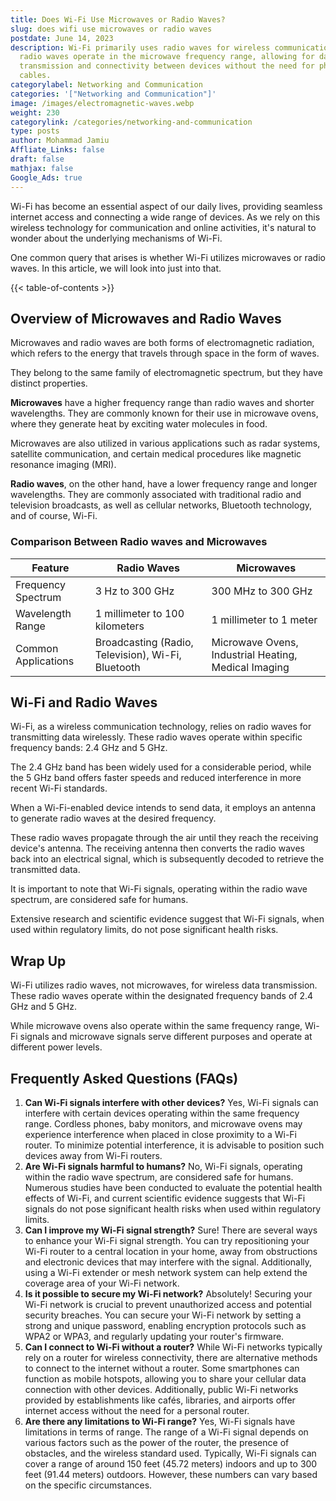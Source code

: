 ```yaml
---
title: Does Wi-Fi Use Microwaves or Radio Waves?
slug: does wifi use microwaves or radio waves
postdate: June 14, 2023
description: Wi-Fi primarily uses radio waves for wireless communication. These
  radio waves operate in the microwave frequency range, allowing for data
  transmission and connectivity between devices without the need for physical
  cables.
categorylabel: Networking and Communication
categories: '["Networking and Communication"]'
image: /images/electromagnetic-waves.webp
weight: 230
categorylink: /categories/networking-and-communication
type: posts
author: Mohammad Jamiu
Affliate_Links: false
draft: false
mathjax: false
Google_Ads: true
---
```

Wi-Fi has become an essential aspect of our daily lives, providing seamless internet access and connecting a wide range of devices. As we rely on this wireless technology for communication and online activities, it's natural to wonder about the underlying mechanisms of Wi-Fi. 

One common query that arises is whether Wi-Fi utilizes microwaves or radio waves. In this article, we will look into just into that.

{{< table-of-contents >}}

## **Overview of Microwaves and Radio Waves**

Microwaves and radio waves are both forms of electromagnetic radiation, which refers to the energy that travels through space in the form of waves. 

They belong to the same family of electromagnetic spectrum, but they have distinct properties.

**Microwaves** have a higher frequency range than radio waves and shorter wavelengths. They are commonly known for their use in microwave ovens, where they generate heat by exciting water molecules in food. 

Microwaves are also utilized in various applications such as radar systems, satellite communication, and certain medical procedures like magnetic resonance imaging (MRI).

**Radio waves**, on the other hand, have a lower frequency range and longer wavelengths. They are commonly associated with traditional radio and television broadcasts, as well as cellular networks, Bluetooth technology, and of course, Wi-Fi.

### **Comparison Between Radio waves and Microwaves**

| Feature             | Radio Waves                                        | Microwaves                                           |
| ------------------- | -------------------------------------------------- | ---------------------------------------------------- |
| Frequency Spectrum  | 3 Hz to 300 GHz                                    | 300 MHz to 300 GHz                                   |
| Wavelength Range    | 1 millimeter to 100 kilometers                     | 1 millimeter to 1 meter                              |
| Common Applications | Broadcasting (Radio, Television), Wi-Fi, Bluetooth | Microwave Ovens, Industrial Heating, Medical Imaging |



## **Wi-Fi and Radio Waves**

Wi-Fi, as a wireless communication technology, relies on radio waves for transmitting data wirelessly. These radio waves operate within specific frequency bands: 2.4 GHz and 5 GHz. 

The 2.4 GHz band has been widely used for a considerable period, while the 5 GHz band offers faster speeds and reduced interference in more recent Wi-Fi standards.

When a Wi-Fi-enabled device intends to send data, it employs an antenna to generate radio waves at the desired frequency. 

These radio waves propagate through the air until they reach the receiving device's antenna. The receiving antenna then converts the radio waves back into an electrical signal, which is subsequently decoded to retrieve the transmitted data.

It is important to note that Wi-Fi signals, operating within the radio wave spectrum, are considered safe for humans. 

Extensive research and scientific evidence suggest that Wi-Fi signals, when used within regulatory limits, do not pose significant health risks.

## **Wrap Up**

Wi-Fi utilizes radio waves, not microwaves, for wireless data transmission. These radio waves operate within the designated frequency bands of 2.4 GHz and 5 GHz. 

While microwave ovens also operate within the same frequency range, Wi-Fi signals and microwave signals serve different purposes and operate at different power levels.

## **Frequently Asked Questions (FAQs)**

1. **Can Wi-Fi signals interfere with other devices?** Yes, Wi-Fi signals can interfere with certain devices operating within the same frequency range. Cordless phones, baby monitors, and microwave ovens may experience interference when placed in close proximity to a Wi-Fi router. To minimize potential interference, it is advisable to position such devices away from Wi-Fi routers.
2. **Are Wi-Fi signals harmful to humans?** No, Wi-Fi signals, operating within the radio wave spectrum, are considered safe for humans. Numerous studies have been conducted to evaluate the potential health effects of Wi-Fi, and current scientific evidence suggests that Wi-Fi signals do not pose significant health risks when used within regulatory limits.
3. **Can I improve my Wi-Fi signal strength?** Sure! There are several ways to enhance your Wi-Fi signal strength. You can try repositioning your Wi-Fi router to a central location in your home, away from obstructions and electronic devices that may interfere with the signal. Additionally, using a Wi-Fi extender or mesh network system can help extend the coverage area of your Wi-Fi network.
4. **Is it possible to secure my Wi-Fi network?** Absolutely! Securing your Wi-Fi network is crucial to prevent unauthorized access and potential security breaches. You can secure your Wi-Fi network by setting a strong and unique password, enabling encryption protocols such as WPA2 or WPA3, and regularly updating your router's firmware.
5. **Can I connect to Wi-Fi without a router?** While Wi-Fi networks typically rely on a router for wireless connectivity, there are alternative methods to connect to the internet without a router. Some smartphones can function as mobile hotspots, allowing you to share your cellular data connection with other devices. Additionally, public Wi-Fi networks provided by establishments like cafés, libraries, and airports offer internet access without the need for a personal router.
6. **Are there any limitations to Wi-Fi range?** Yes, Wi-Fi signals have limitations in terms of range. The range of a Wi-Fi signal depends on various factors such as the power of the router, the presence of obstacles, and the wireless standard used. Typically, Wi-Fi signals can cover a range of around 150 feet (45.72 meters) indoors and up to 300 feet (91.44 meters) outdoors. However, these numbers can vary based on the specific circumstances.